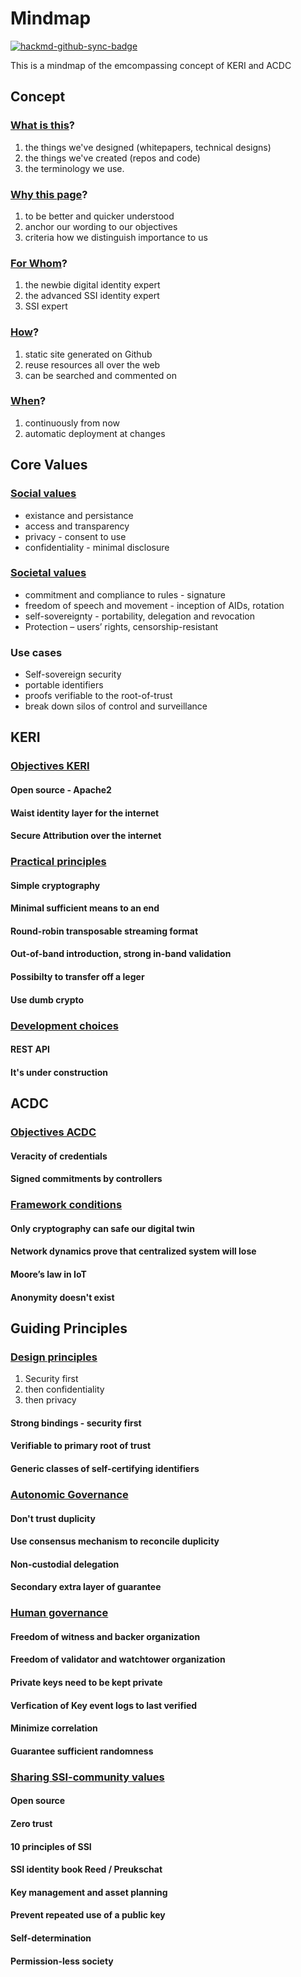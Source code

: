 # Mindmap
[![hackmd-github-sync-badge](https://hackmd.io/AvVG2cZxQJCIe_VHQR8e8Q/badge)](https://hackmd.io/AvVG2cZxQJCIe_VHQR8e8Q)

This is a mindmap of the emcompassing concept of KERI and ACDC

## Concept



### [What is this](https://github.com/WebOfTrust/WOT-terms/blob/gh-pages/concepts.md#what-is-this)?
1. the things we've designed (whitepapers, technical designs)
2. the things we've created (repos and code)
3. the terminology we use.

### [Why this page](https://github.com/WebOfTrust/WOT-terms/blob/gh-pages/concepts.md#why-this-page)?
1. to be better and quicker understood
2. anchor our wording to our objectives 
3. criteria how we distinguish importance to us

### [For Whom](https://github.com/WebOfTrust/WOT-terms/blob/gh-pages/concepts.md#for-whom)?
1. the newbie digital identity expert
2. the advanced SSI identity expert
3. SSI expert

### [How](https://github.com/WebOfTrust/WOT-terms/blob/gh-pages/concepts.md#how)?
1. static site generated on Github
2. reuse resources all over the web 
3. can be searched and commented on

### [When](https://github.com/WebOfTrust/WOT-terms/blob/gh-pages/concepts.md#when)?
1. continuously from now
2. automatic deployment at changes

## Core Values

### [Social values](https://github.com/WebOfTrust/WOT-terms/blob/gh-pages/concepts.md#social-values)
- existance and persistance
- access and transparency
- privacy - consent to use
- confidentiality - minimal disclosure

### [Societal values](https://github.com/WebOfTrust/WOT-terms/blob/gh-pages/concepts.md#societal-values)
- commitment and compliance to rules - signature
- freedom of speech and movement - inception of AIDs, rotation
- self-sovereignty - portability, delegation and revocation
- Protection – users’ rights, censorship-resistant

### Use cases
- Self-sovereign security
- portable identifiers
- proofs verifiable to the root-of-trust
- break down silos of control and surveillance

## KERI

### [Objectives KERI](https://github.com/WebOfTrust/WOT-terms/blob/gh-pages/concepts.md#objectives-keri)

#### Open source - Apache2

#### Waist identity layer for the internet

#### Secure Attribution over the internet

<!-- #######NEW BLOCK####### -->
### [Practical principles](https://github.com/WebOfTrust/WOT-terms/blob/gh-pages/concepts.md#practical-principles)

#### Simple cryptography

#### Minimal sufficient means to an end

#### Round-robin transposable streaming format

#### Out-of-band introduction, strong in-band validation

#### Possibilty to transfer off a leger

#### Use dumb crypto

### [Development choices](https://github.com/WebOfTrust/WOT-terms/blob/gh-pages/concepts.md#development-choices)

#### REST API

#### It's under construction

## ACDC

<!-- #######NEW BLOCK####### -->
### [Objectives ACDC](https://github.com/WebOfTrust/WOT-terms/blob/gh-pages/concepts.md#objectives-acdc)

#### Veracity of credentials 
 
#### Signed commitments by controllers

### [Framework conditions](https://github.com/WebOfTrust/WOT-terms/blob/gh-pages/concepts.md#framework-conditions)

#### Only cryptography can safe our digital twin

#### Network dynamics prove that centralized system will lose

#### Moore’s law in IoT

#### Anonymity doesn't exist

## Guiding Principles 

### [Design principles](https://github.com/WebOfTrust/WOT-terms/blob/gh-pages/concepts.md#design-principles)
1. Security first
2. then confidentiality
3. then privacy

#### Strong bindings - security first

#### Verifiable to primary root of trust

#### Generic classes of self-certifying identifiers

### [Autonomic Governance](https://github.com/WebOfTrust/WOT-terms/blob/gh-pages/concepts.md#autonomic-governance)

#### Don't trust duplicity

#### Use consensus mechanism to reconcile duplicity

#### Non-custodial delegation 

#### Secondary extra layer of guarantee

### [Human governance](https://github.com/WebOfTrust/WOT-terms/blob/gh-pages/concepts.md#human-governance)

#### Freedom of witness and backer organization 

#### Freedom of validator and watchtower organization

#### Private keys need to be kept private

#### Verfication of Key event logs to last verified

#### Minimize correlation 

#### Guarantee sufficient randomness

### [Sharing SSI-community values](https://github.com/WebOfTrust/WOT-terms/blob/gh-pages/concepts.md#sharing-ssi-community-values)

#### Open source

#### Zero trust

#### 10 principles of SSI

#### SSI identity book Reed / Preukschat

#### Key management and asset planning

#### Prevent repeated use of a public key 

#### Self-determination

#### Permission-less society